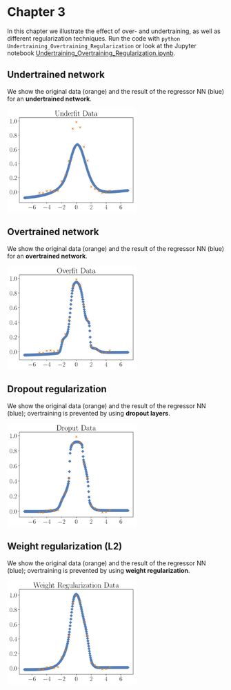 # Chapter 3
In this chapter we illustrate the effect of over- and undertraining, as well as different regularization techniques. Run the code with `python Undertraining_Overtraining_Regularization` or look at the Jupyter notebook [Undertraining\_Overtraining\_Regularization.ipynb](./Undertraining_Overtraining_Regularization.ipynb).

## Undertrained network
We show the original data (orange) and the result of the regressor NN (blue) for an **undertrained network**.

<img src="./NN_Underfit.png" width="300px"/>

## Overtrained network
We show the original data (orange) and the result of the regressor NN (blue) for an **overtrained network**.

<img src="./NN_Overfit.png" width="300px"/>

## Dropout regularization
We show the original data (orange) and the result of the regressor NN (blue); overtraining is prevented by using **dropout layers**.

<img src="./NN_Dropout.png" width="300px"/>

## Weight regularization (L2)
We show the original data (orange) and the result of the regressor NN (blue); overtraining is prevented by using **weight regularization**.

<img src="./NN_WeightRegularization.png" width="300px"/>
